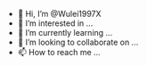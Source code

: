 - 👋 Hi, I’m @Wulei1997X
- 👀 I’m interested in ...
- 🌱 I’m currently learning ...
- 💞️ I’m looking to collaborate on ...
- 📫 How to reach me ...

<!---
Wulei1997X/Wulei1997X is a ✨ special ✨ repository because its `README.md` (this file) appears on your GitHub profile.
You can click the Preview link to take a look at your changes.
--->
